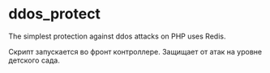 # ddos_protect
The simplest protection against ddos attacks on PHP uses Redis.

Скрипт запускается во фронт контроллере.
Защищает от атак на уровне детского сада.
